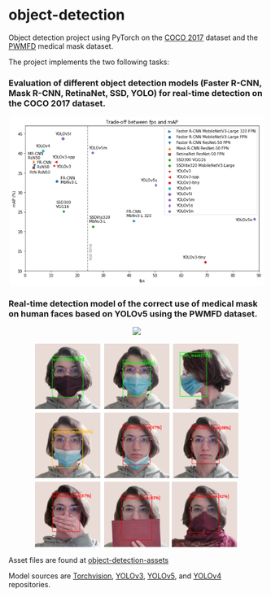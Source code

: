 # object-detection
Object detection project using PyTorch on the [COCO 2017](https://cocodataset.org/#download) dataset and the [PWMFD](https://github.com/ethancvaa/Properly-Wearing-Masked-Detect-Dataset) medical mask dataset.

The project implements the two following tasks:

### Evaluation of different object detection models (Faster R-CNN, Mask R-CNN, RetinaNet, SSD, YOLO) for real-time detection on the COCO 2017 dataset.
<p align="center">
  <img width=500 src="https://github.com/joangog/object-detection/blob/main/README_img/coco17_benchmark.png">
</p>

### Real-time detection model of the correct use of medical mask on human faces based on YOLOv5 using the PWMFD dataset.
<p align="center">
  <img width=580 src="https://github.com/joangog/object-detection/blob/main/README_img/mask_demo.gif">
</p>
<p align="center">
  <img width=400 src="https://github.com/joangog/object-detection/blob/main/README_img/mask_examples.png">
</p>

Asset files are found at [object-detection-assets](https://github.com/joangog/object-detection-assets)

Model sources are [Torchvision](https://github.com/pytorch/vision), [YOLOv3](https://github.com/ultralytics/yolov3), [YOLOv5](https://github.com/ultralytics/yolov5), and [YOLOv4](https://github.com/Tianxiaomo/pytorch-YOLOv4) repositories.
